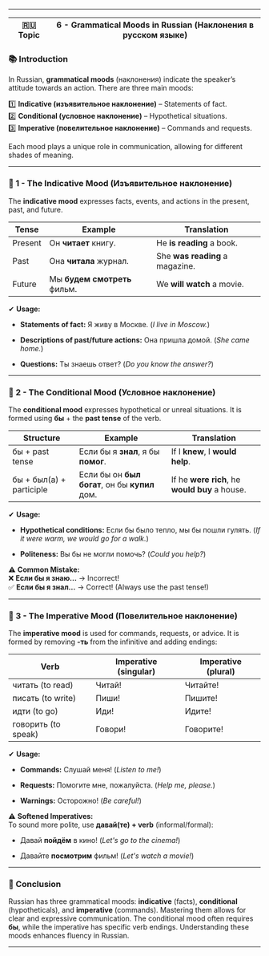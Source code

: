 
---
|🇷🇺 Topic|6 - Grammatical Moods in Russian (Наклонения в русском языке)|
|---|---|

### 📚 Introduction

In Russian, **grammatical moods** (наклонения) indicate the speaker’s attitude towards an action. There are three main moods:

1️⃣ **Indicative (изъявительное наклонение)** – Statements of fact.  
2️⃣ **Conditional (условное наклонение)** – Hypothetical situations.  
3️⃣ **Imperative (повелительное наклонение)** – Commands and requests.

Each mood plays a unique role in communication, allowing for different shades of meaning.

---

### 🔑 1 - The Indicative Mood (Изъявительное наклонение)

The **indicative mood** expresses facts, events, and actions in the present, past, and future.

|Tense|Example|Translation|
|---|---|---|
|Present|Он **читает** книгу.|He **is reading** a book.|
|Past|Она **читала** журнал.|She **was reading** a magazine.|
|Future|Мы **будем смотреть** фильм.|We **will watch** a movie.|

✔ **Usage:**

- **Statements of fact:** Я живу в Москве. (_I live in Moscow._)
    
- **Descriptions of past/future actions:** Она пришла домой. (_She came home._)
    
- **Questions:** Ты знаешь ответ? (_Do you know the answer?_)
    

---

### 🧪 2 - The Conditional Mood (Условное наклонение)

The **conditional mood** expresses hypothetical or unreal situations. It is formed using **бы** + the **past tense** of the verb.

|Structure|Example|Translation|
|---|---|---|
|бы + past tense|Если бы я **знал**, я бы **помог**.|If I **knew**, I **would help**.|
|бы + был(а) + participle|Если бы он **был богат**, он бы **купил** дом.|If he **were rich**, he **would buy** a house.|

✔ **Usage:**

- **Hypothetical conditions:** Если бы было тепло, мы бы пошли гулять. (_If it were warm, we would go for a walk._)
    
- **Politeness:** Вы бы не могли помочь? (_Could you help?_)
    

⚠ **Common Mistake:**  
❌ **Если бы я знаю…** → Incorrect!  
✅ **Если бы я знал…** → Correct! (Always use the past tense!)

---

### 🔗 3 - The Imperative Mood (Повелительное наклонение)

The **imperative mood** is used for commands, requests, or advice. It is formed by removing **-ть** from the infinitive and adding endings:

|Verb|Imperative (singular)|Imperative (plural)|
|---|---|---|
|читать (to read)|Читай!|Читайте!|
|писать (to write)|Пиши!|Пишите!|
|идти (to go)|Иди!|Идите!|
|говорить (to speak)|Говори!|Говорите!|

✔ **Usage:**

- **Commands:** Слушай меня! (_Listen to me!_)
    
- **Requests:** Помогите мне, пожалуйста. (_Help me, please._)
    
- **Warnings:** Осторожно! (_Be careful!_)
    

⚠ **Softened Imperatives:**  
To sound more polite, use **давай(те) + verb** (informal/formal):

- Давай **пойдём** в кино! (_Let's go to the cinema!_)
    
- Давайте **посмотрим** фильм! (_Let's watch a movie!_)
    

---

### 🎯 Conclusion

Russian has three grammatical moods: **indicative** (facts), **conditional** (hypotheticals), and **imperative** (commands). Mastering them allows for clear and expressive communication. The conditional mood often requires **бы**, while the imperative has specific verb endings. Understanding these moods enhances fluency in Russian.

---